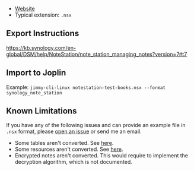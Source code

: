 - [Website](https://www.synology.com/en-global/dsm/feature/note_station)
- Typical extension: `.nsx`

## Export Instructions

<https://kb.synology.com/en-global/DSM/help/NoteStation/note_station_managing_notes?version=7#t7>

## Import to Joplin

Example: `jimmy-cli-linux notestation-test-books.nsx --format synology_note_station`

## Known Limitations

If you have any of the following issuea and can provide an example file in `.nsx` format, please [open an issue](https://github.com/marph91/jimmy/issues/new/choose) or send me an email.

- Some tables aren't converted. See [here](https://github.com/marph91/jimmy/issues/6#issuecomment-2184924515).
- Some resources aren't converted. See [here](https://github.com/marph91/jimmy/issues/6#issuecomment-2184049255).
- Encrypted notes aren't converted. This would require to implement the decryption algorithm, which is not documented.
